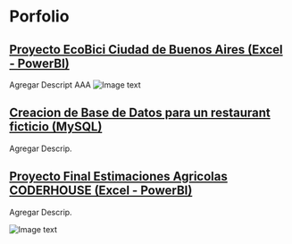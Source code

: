 # Porfolio

## [Proyecto EcoBici Ciudad de Buenos Aires (Excel - PowerBI)](https://github.com/Jfaccu/Porfolio/tree/main/Proyecto%20Ecobici)
Agregar Descript
AAA
![Image text](https://i.ibb.co/25K8rwk/Ecobici-BA.png)



## [Creacion de Base de Datos para un restaurant ficticio (MySQL)](https://github.com/Jfaccu/Porfolio/tree/main/1_Proyecto_Base_de_datos_MySQL)
Agregar Descrip.



## [Proyecto Final Estimaciones Agricolas CODERHOUSE (Excel - PowerBI)](https://github.com/Jfaccu/Porfolio/tree/main/Proyecto%20Final%20de%20CoderHouse)
Agregar Descrip.

![Image text](https://i.ibb.co/1GhRN3c/Dise-o-sin-t-tulo-2.png)







